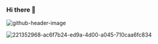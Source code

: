 ### Hi there 👋

<!--
**Michael-MSL/Michael-MSL** is a ✨ _special_ ✨ repository because its `README.md` (this file) appears on your GitHub profile.

Here are some ideas to get you started:

- 🔭 I’m currently working on ...
- 🌱 I’m currently learning ...
- 👯 I’m looking to collaborate on ...
- 🤔 I’m looking for help with ...
- 💬 Ask me about ...
- 📫 How to reach me: ...
- 😄 Pronouns: ...
- ⚡ Fun fact: ...
-->
![github-header-image](https://github.com/Michael-MSL/Michael-MSL/assets/169114865/47d58181-1606-4f5e-a540-fddb6da388e6)

![221352968-ac6f7b24-ed9a-4d00-a045-710caa6fc834](https://github.com/Michael-MSL/Michael-MSL/assets/169114865/a251b4dc-d869-46c5-adba-ef98f71ac6a3)
